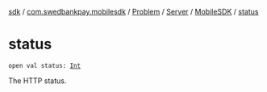 [sdk](../../../../index.md) / [com.swedbankpay.mobilesdk](../../../index.md) / [Problem](../../index.md) / [Server](../index.md) / [MobileSDK](index.md) / [status](./status.md)

# status

`open val status: `[`Int`](https://kotlinlang.org/api/latest/jvm/stdlib/kotlin/-int/index.html)

The HTTP status.

